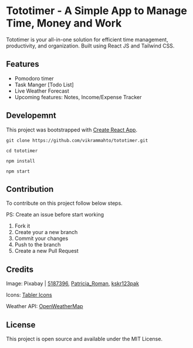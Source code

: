 # Tototimer - A Simple App to Manage Time, Money and Work

Tototimer is your all-in-one solution for efficient time management, productivity, and organization. Built using React JS and Tailwind CSS.

## Features

- Pomodoro timer
- Task Manger [Todo List]
- Live Weather Forecast
- Upcoming features: Notes, Income/Expense Tracker

## Developemnt

This project was bootstrapped with [Create React App](https://github.com/facebook/create-react-app).


```shell
git clone https://github.com/vikrammahto/tototimer.git
```

```shell
cd tototimer
```

```shell
npm install
```
```shell
npm start
```

##  Contribution
To contribute on this project follow below steps.

PS: Create an issue before start working

1. Fork it
2. Create your a new branch
3. Commit your changes
4. Push to the branch
5. Create a new Pull Request

## Credits

Image: Pixabay | [5187396](https://pixabay.com/illustrations/horse-man-desert-rider-person-2255876/), [Patricia_Roman](https://pixabay.com/illustrations/landscape-deer-mountain-nature-5426755/), [kskr123pak](https://pixabay.com/illustrations/sea-sunset-boat-nature-ocean-sky-7331682/)

Icons: [Tabler Icons](https://tabler-icons.io/)

Weather API: [OpenWeatherMap](https://openweathermap.org/api)

## License

This project is open source and available under the MIT License.